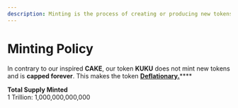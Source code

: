 ```yaml
---
description: Minting is the process of creating or producing new tokens
---
```


# Minting Policy

In contrary to our inspired **CAKE**, our token **KUKU** does not mint new tokens and is **capped forever**.  This makes the token [**Deflationary.**](../../knowledge-center/glossary-and-vocab.md)****

**Total Supply Minted**\
1 Trillion: 1,000,000,000,000

